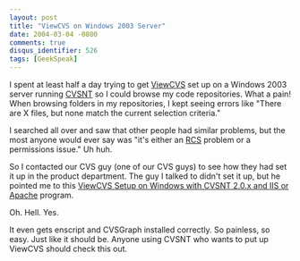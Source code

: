 ```yaml
---
layout: post
title: "ViewCVS on Windows 2003 Server"
date: 2004-03-04 -0800
comments: true
disqus_identifier: 526
tags: [GeekSpeak]
---
```

I spent at least half a day trying to get
[ViewCVS](http://viewcvs.sourceforge.net/) set up on a Windows 2003
server running [CVSNT](http://www.cvsnt.org/) so I could browse my code
repositories. What a pain! When browsing folders in my repositories, I
kept seeing errors like "There are X files, but none match the current
selection criteria."
 
 I searched all over and saw that other people had similar problems, but
the most anyone would ever say was "it's either an
[RCS](http://www.cs.purdue.edu/homes/trinkle/RCS/) problem or a
permissions issue." Uh huh.
 
 So I contacted our CVS guy (one of our CVS guys) to see how they had
set it up in the product department. The guy I talked to didn't set it
up, but he pointed me to this [ViewCVS Setup on Windows with CVSNT 2.0.x
and IIS or Apache](http://web.telia.com/~u86216121/ViewCvsSetup.html)
program.
 
 Oh. Hell. Yes.
 
 It even gets enscript and CVSGraph installed correctly. So painless, so
easy. Just like it should be. Anyone using CVSNT who wants to put up
ViewCVS should check this out.

